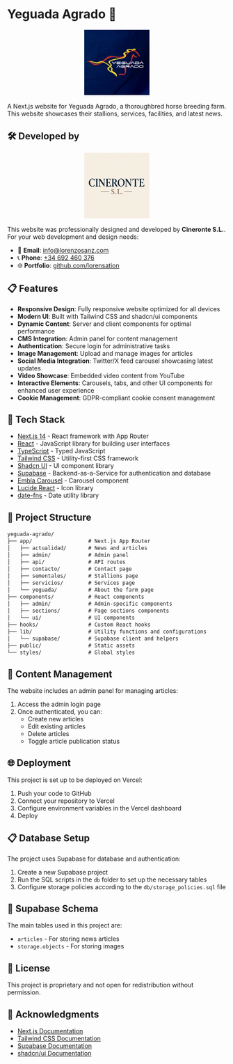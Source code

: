# Yeguada Agrado 🐎

<p align="center">
  <img src="/public/logo.jpg" alt="Yeguada Agrado Logo" width="150">
</p>

A Next.js website for Yeguada Agrado, a thoroughbred horse breeding farm. This website showcases their stallions, services, facilities, and latest news.

## 🛠️ Developed by

<p align="center">
  <img src="/public/CineronteLogo.png" alt="Cineronte Logo" width="150">
</p>

This website was professionally designed and developed by **Cineronte S.L.**. For your web development and design needs:

- 📧 **Email**: info@lorenzosanz.com
- 📞 **Phone**: [+34 692 460 376](https://wa.me/34692460376)
- 🌐 **Portfolio**: [github.com/lorensation](https://github.com/lorensation/)

## 📋 Features

- **Responsive Design**: Fully responsive website optimized for all devices
- **Modern UI**: Built with Tailwind CSS and shadcn/ui components
- **Dynamic Content**: Server and client components for optimal performance
- **CMS Integration**: Admin panel for content management
- **Authentication**: Secure login for administrative tasks
- **Image Management**: Upload and manage images for articles
- **Social Media Integration**: Twitter/X feed carousel showcasing latest updates
- **Video Showcase**: Embedded video content from YouTube
- **Interactive Elements**: Carousels, tabs, and other UI components for enhanced user experience
- **Cookie Management**: GDPR-compliant cookie consent management

## 🧱 Tech Stack

- [Next.js 14](https://nextjs.org/) - React framework with App Router
- [React](https://reactjs.org/) - JavaScript library for building user interfaces
- [TypeScript](https://www.typescriptlang.org/) - Typed JavaScript
- [Tailwind CSS](https://tailwindcss.com/) - Utility-first CSS framework
- [Shadcn UI](https://ui.shadcn.com/) - UI component library
- [Supabase](https://supabase.io/) - Backend-as-a-Service for authentication and database
- [Embla Carousel](https://www.embla-carousel.com/) - Carousel component
- [Lucide React](https://lucide.dev/) - Icon library
- [date-fns](https://date-fns.org/) - Date utility library

## 📁 Project Structure

```
yeguada-agrado/
├── app/                  # Next.js App Router
│   ├── actualidad/       # News and articles
│   ├── admin/            # Admin panel
│   ├── api/              # API routes
│   ├── contacto/         # Contact page
│   ├── sementales/       # Stallions page
│   ├── servicios/        # Services page
│   └── yeguada/          # About the farm page
├── components/           # React components
│   ├── admin/            # Admin-specific components
│   ├── sections/         # Page sections components
│   └── ui/               # UI components
├── hooks/                # Custom React hooks
├── lib/                  # Utility functions and configurations
│   └── supabase/         # Supabase client and helpers
├── public/               # Static assets
└── styles/               # Global styles
```

## 📝 Content Management

The website includes an admin panel for managing articles:

1. Access the admin login page
2. Once authenticated, you can:
   - Create new articles
   - Edit existing articles
   - Delete articles
   - Toggle article publication status

## 🌐 Deployment

This project is set up to be deployed on Vercel:

1. Push your code to GitHub
2. Connect your repository to Vercel
3. Configure environment variables in the Vercel dashboard
4. Deploy

## 📋 Database Setup

The project uses Supabase for database and authentication:

1. Create a new Supabase project
2. Run the SQL scripts in the `db` folder to set up the necessary tables
3. Configure storage policies according to the `db/storage_policies.sql` file

## 💾 Supabase Schema

The main tables used in this project are:

- `articles` - For storing news articles
- `storage.objects` - For storing images


## 📜 License

This project is proprietary and not open for redistribution without permission.

## 🙏 Acknowledgments

- [Next.js Documentation](https://nextjs.org/docs)
- [Tailwind CSS Documentation](https://tailwindcss.com/docs)
- [Supabase Documentation](https://supabase.io/docs)
- [shadcn/ui Documentation](https://ui.shadcn.com/)